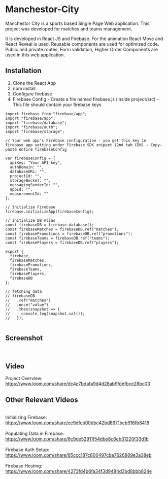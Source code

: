 # Manchestor-City

Manchestor City is a sports based Single Page Web application. This project was developed for matches and teams management. 

It is developed in React JS and Firebase. For the animation React Move and React Reveal is used. Reusable components are used for optimized code. Public and private routes, Form validation, Higher Order Components are used in this web application.


## Installation
1. Clone the React App
2. npm install
3. Configure firebase
4. Firebase Config - Create a file named firebase.js (inside project/src) - This file should contain your firebase keys

```
import firebase from "firebase/app";
import "firebase/app";
import "firebase/database";
import "firebase/auth";
import "firebase/storage";

// Your web app's Firebase configuration - you get this key in firebase app setting under Firebase SDK snippet (2nd tab CDN) - Copy-paste entire firebaseConfig

var firebaseConfig = {
  apiKey: "Your API key",
  authDomain: "",
  databaseURL: "",
  projectId: "",
  storageBucket: "",
  messagingSenderId: "",
  appId: "",
  measurementId: ""
};

// Initialize Firebase
firebase.initializeApp(firebaseConfig);

// Initialize DB Alias
const firebaseDB = firebase.database();
const firebaseMatches = firebaseDB.ref("matches");
const firebasePromotions = firebaseDB.ref("promotions");
const firebaseTeams = firebaseDB.ref("teams");
const firebasePlayers = firebaseDB.ref("players");

export {
  firebase,
  firebaseMatches,
  firebasePromotions,
  firebaseTeams,
  firebasePlayers,
  firebaseDB
};

// fetching data
// firebaseDB
//   .ref("matches")
//   .once("value")
//   .then(snapshot => {
//     console.log(snapshot.val());
//   });


```

## Screenshot
<img src='https://user-images.githubusercontent.com/15896579/75110539-59fa3480-5655-11ea-9d59-d1784fc825d8.png' alt=""/>
<img src='https://user-images.githubusercontent.com/15896579/75110541-5bc3f800-5655-11ea-8ed8-52b786ee3977.png' alt=""/>
<img src='https://user-images.githubusercontent.com/15896579/75110542-5c5c8e80-5655-11ea-95cd-8a92d9e42876.png' alt=""/>
<img src='https://user-images.githubusercontent.com/15896579/75110543-5cf52500-5655-11ea-90bc-372667fb5dd7.png' alt=""/>
<img src='https://user-images.githubusercontent.com/15896579/75110544-5cf52500-5655-11ea-9c96-cabff82266c8.png' alt=""/>

## Video
Project Overview: https://www.loom.com/share/dc4e7bdafa9d4d28ab9fdefbce28bc03

## Other Relevant Videos
<br />Initializing Firebase: https://www.loom.com/share/ee9dfcb00dbc42bd8971bcb916fb8418
<br /><br />Populating Data in Firebase: https://www.loom.com/share/8c9de52911f54dbe8c6eb31220f33d1b
<br /><br />Firebase Auth Setup: https://www.loom.com/share/85ccc187c800497cba7626889e3a38eb
<br /><br />Firebase Hosting: https://www.loom.com/share/4273fd4b6fa34f3d9484d3bd8bbb824e

